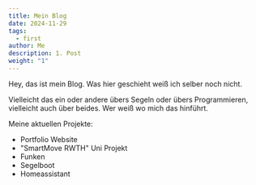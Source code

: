 ```yaml
---
title: Mein Blog
date: 2024-11-29
tags:
  - first
author: Me
description: 1. Post
weight: "1"
---
```

Hey, das ist mein Blog. Was hier geschieht weiß ich selber noch nicht.

Vielleicht das ein oder andere übers Segeln oder übers Programmieren, vielleicht auch über beides. Wer weiß wo mich das hinführt. 

Meine aktuellen Projekte:
- Portfolio Website
- "SmartMove RWTH" Uni Projekt
- Funken
- Segelboot
- Homeassistant